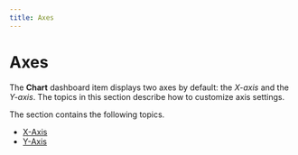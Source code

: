 ```yaml
---
title: Axes
---
```

# Axes
The **Chart** dashboard item displays two axes by default: the _X-axis_ and the _Y-axis_. The topics in this section describe how to customize axis settings.

The section contains the following topics.
* [X-Axis](axes/x-axis.md)
* [Y-Axis](axes/y-axis.md)